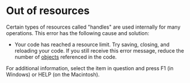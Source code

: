 
# Out of resources

Certain types of resources called "handles" are used internally for many operations. This error has the following cause and solution:



- Your code has reached a resource limit. Try saving, closing, and reloading your code. If you still receive this error message, reduce the number of  [objects](b8bdf64f-5920-1ae9-16d0-b26d09524a30.md) referenced in the code.
    

For additional information, select the item in question and press F1 (in Windows) or HELP (on the Macintosh).

